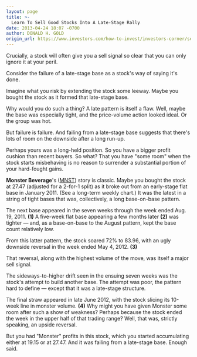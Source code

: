 ```yaml
---
layout: page
title: >-
  Learn To Sell Good Stocks Into A Late-Stage Rally
date: 2013-04-24 18:07 -0700
author: DONALD H. GOLD
origin_url: https://www.investors.com/how-to-invest/investors-corner/sell-into-late-stage-stock-market-rally/
---
```


Crucially, a stock will often give you a sell signal so clear that you can only ignore it at your peril.

Consider the failure of a late-stage base as a stock's way of saying it's done.

Imagine what you risk by extending the stock some leeway. Maybe you bought the stock as it formed that late-stage base.

Why would you do such a thing? A late pattern is itself a flaw. Well, maybe the base was especially tight, and the price-volume action looked ideal. Or the group was hot.

But failure is failure. And failing from a late-stage base suggests that there's lots of room on the downside after a long run-up.

Perhaps yours was a long-held position. So you have a bigger profit cushion than recent buyers. So what? That you have "some room" when the stock starts misbehaving is no reason to surrender a substantial portion of your hard-fought gains.

**Monster Beverage**'s ([MNST](https://research.investors.com/quote.aspx?symbol=MNST)) story is classic. Maybe you bought the stock at 27.47 (adjusted for a 2-for-1 split) as it broke out from an early-stage flat base in January 2011. (See a long-term weekly chart.) It was the latest in a string of tight bases that was, collectively, a long base-on-base pattern.

The next base appeared in the seven weeks through the week ended Aug. 19, 2011. **(1)** A five-week flat base appearing a few months later **(2)** was tighter — and, as a base-on-base to the August pattern, kept the base count relatively low.

From this latter pattern, the stock soared 72% to 83.96, with an ugly downside reversal in the week ended May 4, 2012. **(3)**

That reversal, along with the highest volume of the move, was itself a major sell signal.

The sideways-to-higher drift seen in the ensuing seven weeks was the stock's attempt to build another base. The attempt was poor, the pattern hard to define — except that it was a late-stage structure.

The final straw appeared in late June 2012, with the stock slicing its 10-week line in monster volume. **(4)** Why might you have given Monster some room after such a show of weakness? Perhaps because the stock ended the week in the upper half of that trading range? Well, that was, strictly speaking, an upside reversal.

But you had "Monster" profits in this stock, which you started accumulating either at 19.15 or at 27.47. And it was failing from a late-stage base. Enough said.
